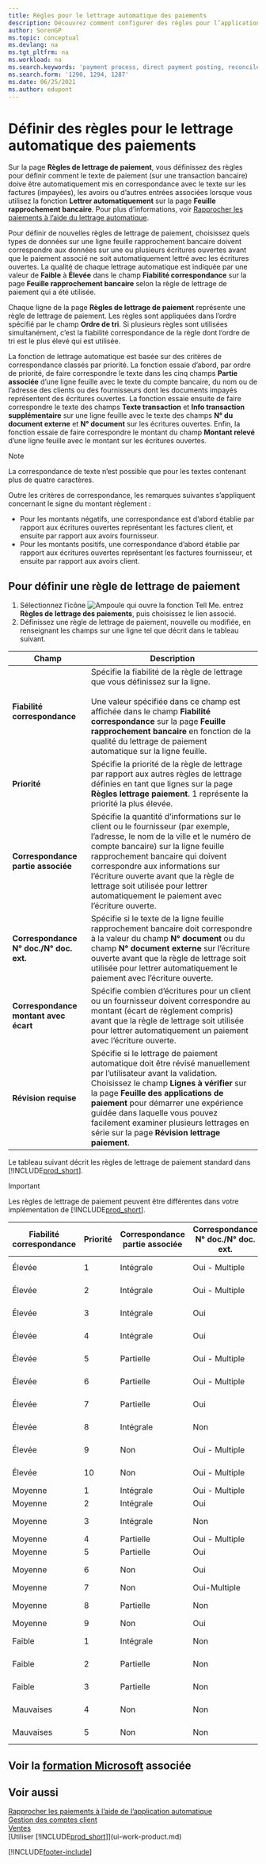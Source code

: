 ```yaml
---
title: Règles pour le lettrage automatique des paiements
description: Découvrez comment configurer des règles pour l’application automatique des paiements sur la page Règles de lettrage des paiements.
author: SorenGP
ms.topic: conceptual
ms.devlang: na
ms.tgt_pltfrm: na
ms.workload: na
ms.search.keywords: 'payment process, direct payment posting, reconcile payment, expenses, cash receipts'
ms.search.form: '1290, 1294, 1287'
ms.date: 06/25/2021
ms.author: edupont
---
```

# <a name="set-up-rules-for-automatic-application-of-payments"></a><a name="set-up-rules-for-automatic-application-of-payments"></a>Définir des règles pour le lettrage automatique des paiements

Sur la page **Règles de lettrage de paiement**, vous définissez des règles pour définir comment le texte de paiement (sur une transaction bancaire) doive être automatiquement mis en correspondance avec le texte sur les factures (impayées), les avoirs ou d’autres entrées associées lorsque vous utilisez la fonction **Lettrer automatiquement** sur la page **Feuille rapprochement bancaire**. Pour plus d’informations, voir [Rapprocher les paiements à l’aide du lettrage automatique](receivables-how-reconcile-payments-auto-application.md).

Pour définir de nouvelles règles de lettrage de paiement, choisissez quels types de données sur une ligne feuille rapprochement bancaire doivent correspondre aux données sur une ou plusieurs écritures ouvertes avant que le paiement associé ne soit automatiquement lettré avec les écritures ouvertes. La qualité de chaque lettrage automatique est indiquée par une valeur de **Faible** à **Élevée** dans le champ **Fiabilité correspondance** sur la page **Feuille rapprochement bancaire** selon la règle de lettrage de paiement qui a été utilisée.

Chaque ligne de la page **Règles de lettrage de paiement** représente une règle de lettrage de paiement. Les règles sont appliquées dans l’ordre spécifié par le champ **Ordre de tri**. Si plusieurs règles sont utilisées simultanément, c’est la fiabilité correspondance de la règle dont l’ordre de tri est le plus élevé qui est utilisée.

La fonction de lettrage automatique est basée sur des critères de correspondance classés par priorité. La fonction essaie d’abord, par ordre de priorité, de faire correspondre le texte dans les cinq champs **Partie associée** d’une ligne feuille avec le texte du compte bancaire, du nom ou de l’adresse des clients ou des fournisseurs dont les documents impayés représentent des écritures ouvertes. La fonction essaie ensuite de faire correspondre le texte des champs **Texte transaction** et **Info transaction supplémentaire** sur une ligne feuille avec le texte des champs **N° du document externe** et **N° document** sur les écritures ouvertes. Enfin, la fonction essaie de faire correspondre le montant du champ **Montant relevé** d’une ligne feuille avec le montant sur les écritures ouvertes.

> [!NOTE]
> La correspondance de texte n’est possible que pour les textes contenant plus de quatre caractères.

Outre les critères de correspondance, les remarques suivantes s’appliquent concernant le signe du montant règlement :

- Pour les montants négatifs, une correspondance est d’abord établie par rapport aux écritures ouvertes représentant les factures client, et ensuite par rapport aux avoirs fournisseur.
- Pour les montants positifs, une correspondance d’abord établie par rapport aux écritures ouvertes représentant les factures fournisseur, et ensuite par rapport aux avoirs client.

## <a name="to-set-up-a-payment-application-rule"></a><a name="to-set-up-a-payment-application-rule"></a>Pour définir une règle de lettrage de paiement
1. Sélectionnez l’icône ![Ampoule qui ouvre la fonction Tell Me.](media/ui-search/search_small.png "Dites-moi ce que vous voulez faire") entrez **Règles de lettrage des paiements**, puis choisissez le lien associé.
2. Définissez une règle de lettrage de paiement, nouvelle ou modifiée, en renseignant les champs sur une ligne tel que décrit dans le tableau suivant.

|Champ|Description|
|-|-|
|**Fiabilité correspondance**|Spécifie la fiabilité de la règle de lettrage que vous définissez sur la ligne. <br /></br>Une valeur spécifiée dans ce champ est affichée dans le champ **Fiabilité correspondance** sur la page **Feuille rapprochement bancaire** en fonction de la qualité du lettrage de paiement automatique sur la ligne feuille.|
|**Priorité**|Spécifie la priorité de la règle de lettrage par rapport aux autres règles de lettrage définies en tant que lignes sur la page **Règles lettrage paiement**. 1 représente la priorité la plus élevée.|
|**Correspondance partie associée**|Spécifie la quantité d’informations sur le client ou le fournisseur (par exemple, l’adresse, le nom de la ville et le numéro de compte bancaire) sur la ligne feuille rapprochement bancaire qui doivent correspondre aux informations sur l’écriture ouverte avant que la règle de lettrage soit utilisée pour lettrer automatiquement le paiement avec l’écriture ouverte.|
|**Correspondance N° doc./N° doc. ext.**|Spécifie si le texte de la ligne feuille rapprochement bancaire doit correspondre à la valeur du champ **N° document** ou du champ **N° document externe** sur l’écriture ouverte avant que la règle de lettrage soit utilisée pour lettrer automatiquement le paiement avec l’écriture ouverte.|
|**Correspondance montant avec écart**|Spécifie combien d’écritures pour un client ou un fournisseur doivent correspondre au montant (écart de règlement compris) avant que la règle de lettrage soit utilisée pour lettrer automatiquement un paiement avec l’écriture ouverte.|
|**Révision requise**|Spécifie si le lettrage de paiement automatique doit être révisé manuellement par l’utilisateur avant la validation. Choisissez le champ **Lignes à vérifier** sur la page **Feuille des applications de paiement** pour démarrer une expérience guidée dans laquelle vous pouvez facilement examiner plusieurs lettrages en série sur la page **Révision lettrage paiement**.|

Le tableau suivant décrit les règles de lettrage de paiement standard dans [!INCLUDE[prod_short](includes/prod_short.md)].

> [!Important]
> Les règles de lettrage de paiement peuvent être différentes dans votre implémentation de [!INCLUDE[prod_short](includes/prod_short.md)].

| Fiabilité correspondance | Priorité | Correspondance partie associée | Correspondance N° doc./N° doc. ext. | Correspondance montant avec écart |
|------------------|----------|-----------------------|--------------------------------|--------------------------------|
| Élevée             | 1        | Intégrale                 | Oui - Multiple                 | Une correspondance                      |
| Élevée             | 2        | Intégrale                 | Oui - Multiple                 | Correspondances multiples               |
| Élevée             | 3        | Intégrale                 | Oui                            | Une correspondance                      |
| Élevée             | 4        | Intégrale                 | Oui                            | Correspondances multiples               |
| Élevée             | 5        | Partielle             | Oui - Multiple                 | Une correspondance                      |
| Élevée             | 6        | Partielle             | Oui - Multiple                 | Correspondances multiples               |
| Élevée             | 7        | Partielle             | Oui                            | Une correspondance                      |
| Élevée             | 8        | Intégrale                 | Non                             | Une correspondance                      |
| Élevée             | 9        | Non                    | Oui - Multiple                 | Une correspondance                      |
| Élevée             | 10       | Non                    | Oui - Multiple                 | Correspondances multiples               |
| Moyenne           | 1        | Intégrale                 | Oui - Multiple                 | Non applicable                 |
| Moyenne           | 2        | Intégrale                 | Oui                            | Non applicable                 |
| Moyenne           | 3        | Intégrale                 | Non                             | Correspondances multiples               |
| Moyenne           | 4        | Partielle             | Oui - Multiple                 | Non applicable                 |
| Moyenne           | 5        | Partielle             | Oui                            | Non applicable                 |
| Moyenne           | 6        | Non                    | Oui                            | Une correspondance                      |
| Moyenne           | 7        | Non                    | Oui-Multiple                   | Non applicable                 |
| Moyenne           | 8        | Partielle             | Non                             | Une correspondance                      |
| Moyenne           | 9        | Non                    | Oui                            | Non applicable                 |
| Faible              | 1        | Intégrale                 | Non                             | Aucune correspondance                     |
| Faible              | 2        | Partielle             | Non                             | Correspondances multiples               |
| Faible              | 3        | Partielle             | Non                             | Aucune correspondance                     |
| Mauvaises              | 4        | Non                    | Non                             | Une correspondance                      |
| Mauvaises              | 5        | Non                    | Non                             | Correspondances multiples               |

## <a name="see-related-microsoft-training"></a><a name="see-related-microsoft-training"></a>Voir la [formation Microsoft](/training/modules/reconciliation-journals-dynamics-365-business-central/index) associée

## <a name="see-also"></a><a name="see-also"></a>Voir aussi
[Rapprocher les paiements à l’aide de l’application automatique](receivables-how-reconcile-payments-auto-application.md)  
[Gestion des comptes client](receivables-manage-receivables.md)  
[Ventes](sales-manage-sales.md)  
[Utiliser [!INCLUDE[prod_short](includes/prod_short.md)]](ui-work-product.md)


[!INCLUDE[footer-include](includes/footer-banner.md)]
